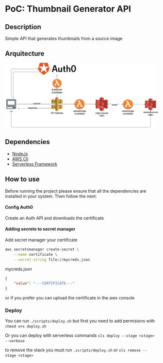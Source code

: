 # PoC: Thumbnail Generator API

## Description
Simple API that generates thumbnails from a source image

## Arquitecture

![Alt text](./docs/thumbnail.drawio.png?raw=true "Title")

## Dependencies

* [NodeJs](https://nodejs.org/en/)
* [AWS Cli](https://aws.amazon.com/es/cli/)
* [Serverless Framework](https://www.serverless.com/)

## How to use

Before running the project please ensure that all the dependencies are installed in your system. Then follow the next:

#### Config Auth0

Create an Auth API and downloads the certificate

#### Adding secreto to secret  manager

Add secret manager your certificate

```sh
aws secretsmanager create-secret \
    --name certificate \
    --secret-string file://mycreds.json
```

mycreds.json
```json
{
    "value": "---CERTIFICATE---"
}
```

or if you prefer you can upload the certificate in the aws console

### Deploy

You can run `./scripts/deploy.sh` but first you need to add permisions with `chmod u+x deploy.sh`

Or you can deploy with serverless commands `sls deploy --stage <stage> --verbose`

to remove the stack you must run `.scripts/deploy.sh` or `sls remove --stage <stage>`

